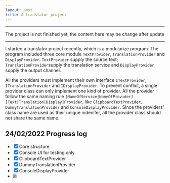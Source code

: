```yaml
---
layout: post
title: A translator project
---
```


---

The project is not finished yet, the content here may be change after update

---

I started a translator project recently, which is a modularize program. 
The program included three core module `TextProvider`, `TranslationProvider` and `DisplayProvider`. 
`TextProvider` supply the source text; `TranslationProvider`supply the translation service and `DisplayProvider` supply the output channel.

All the providers must implement their own interface `ITextProvider`, `ITranslationProvider` and `IDisplayProvider`. 
To prevent conflict, a single provider class can only implement one kind of provider.
All the provider follow the same naming rule `[NameOfService|NameOfProvider][Text|Translation|Display]Provider`, like `ClipboardTextProvider`, `DummyTranslationProvider` and `ConsoleDisplayProvider`.
Since the providers' class name are used as their unique indenifer, all the provider class should not share the same name.

## 24/02/2022 Progress log
 - [x] Core structure
 - [x] Console UI for testing only
 - [x] ClipboardTextProvider
 - [x] DummyTranslationProvider
 - [x] ConsoleDisplayProvider
 - [x]